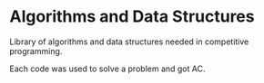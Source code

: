 # Algorithms and Data Structures

Library of algorithms and data structures needed in competitive programming.

Each code was used to solve a problem and got AC.
